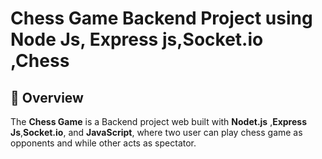 #  Chess Game Backend Project using Node Js, Express js,Socket.io ,Chess
## 🌟 Overview
The **Chess Game** is a Backend project web  built with **Nodet.js** ,**Express Js**,**Socket.io**, and **JavaScript**, where two user can play chess game as opponents and while other acts as spectator. 
